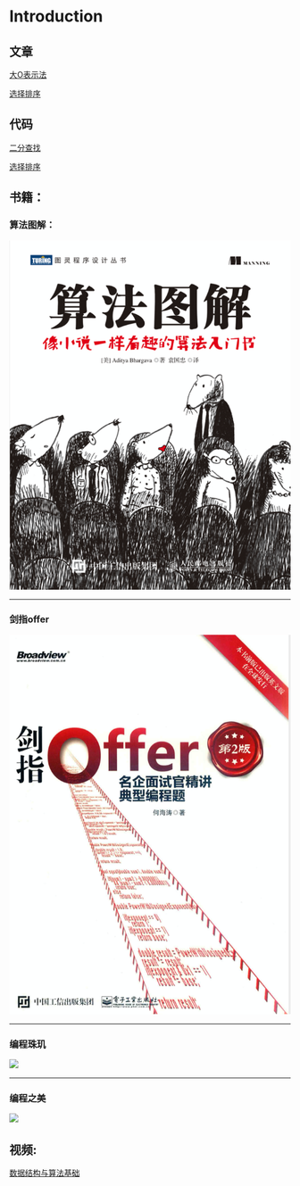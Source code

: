 # Introduction

## 文章
[大O表示法](https://github.com/LIU-HONGYANG/Algorithm/blob/master/2019-11-10-%E5%A4%A7O%E8%A1%A8%E7%A4%BA%E6%B3%95.md)

[选择排序](https://github.com/LIU-HONGYANG/Algorithm/blob/master/2019-11-12-%E9%80%89%E6%8B%A9%E6%8E%92%E5%BA%8F.md)

## 代码
[二分查找](https://github.com/LIU-HONGYANG/Algorithm/blob/master/JavaCode/BinarySearch.java)

[选择排序](https://github.com/LIU-HONGYANG/Algorithm/blob/master/JavaCode/selectionSort.java)

## 书籍：

### 算法图解：

![](suanfatujie.png)


*** 

### 剑指offer
![](jianzhioffer.png)

***

### 编程珠玑
![](https://tva1.sinaimg.cn/large/006y8mN6gy1g8tvxwqchtj30k40qiqnq.jpg)

***

### 编程之美
![](https://tva1.sinaimg.cn/large/006y8mN6gy1g8tvyxczecj30j00o27ow.jpg)


## 视频:
[数据结构与算法基础](https://ke.qq.com/course/342067?taid=2656832409909299)
